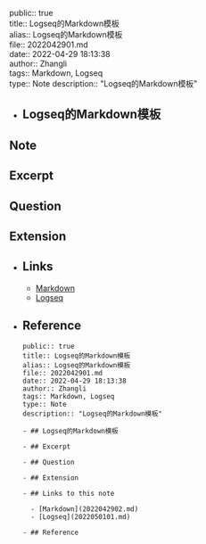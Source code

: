 public:: true  
title:: Logseq的Markdown模板  
alias:: Logseq的Markdown模板  
file:: 2022042901.md  
date:: 2022-04-29 18:13:38  
author:: Zhangli  
tags:: Markdown, Logseq  
type:: Note
description:: "Logseq的Markdown模板"

- ## Logseq的Markdown模板
## Note
## Excerpt
## Question
## Extension
- ## Links
	- [Markdown](2022042902.md)
	- [Logseq](2022050101.md)
- ## Reference
  
  ```
  public:: true  
  title:: Logseq的Markdown模板  
  alias:: Logseq的Markdown模板  
  file:: 2022042901.md  
  date:: 2022-04-29 18:13:38  
  author:: Zhangli  
  tags:: Markdown, Logseq  
  type:: Note
  description:: "Logseq的Markdown模板"  
  
  - ## Logseq的Markdown模板
  
  - ## Excerpt
  
  - ## Question
  
  - ## Extension
  
  - ## Links to this note
  
  	- [Markdown](2022042902.md)
  	- [Logseq](2022050101.md)
  
  - ## Reference
  
  ```
